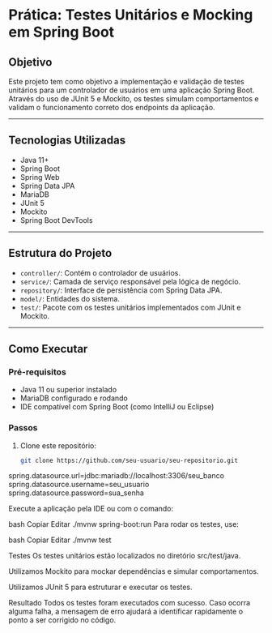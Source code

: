 # Prática: Testes Unitários e Mocking em Spring Boot

## Objetivo

Este projeto tem como objetivo a implementação e validação de testes unitários para um controlador de usuários em uma aplicação Spring Boot. Através do uso de JUnit 5 e Mockito, os testes simulam comportamentos e validam o funcionamento correto dos endpoints da aplicação.

---

## Tecnologias Utilizadas

- Java 11+
- Spring Boot
- Spring Web
- Spring Data JPA
- MariaDB
- JUnit 5
- Mockito
- Spring Boot DevTools

---

## Estrutura do Projeto

- `controller/`: Contém o controlador de usuários.
- `service/`: Camada de serviço responsável pela lógica de negócio.
- `repository/`: Interface de persistência com Spring Data JPA.
- `model/`: Entidades do sistema.
- `test/`: Pacote com os testes unitários implementados com JUnit e Mockito.

---

## Como Executar

### Pré-requisitos

- Java 11 ou superior instalado
- MariaDB configurado e rodando
- IDE compatível com Spring Boot (como IntelliJ ou Eclipse)

### Passos

1. Clone este repositório:
   ```bash
   git clone https://github.com/seu-usuario/seu-repositorio.git
spring.datasource.url=jdbc:mariadb://localhost:3306/seu_banco
spring.datasource.username=seu_usuario
spring.datasource.password=sua_senha

Execute a aplicação pela IDE ou com o comando:

bash
Copiar
Editar
./mvnw spring-boot:run
Para rodar os testes, use:

bash
Copiar
Editar
./mvnw test

Testes
Os testes unitários estão localizados no diretório src/test/java.

Utilizamos Mockito para mockar dependências e simular comportamentos.

Utilizamos JUnit 5 para estruturar e executar os testes.

Resultado
Todos os testes foram executados com sucesso. Caso ocorra alguma falha, a mensagem de erro ajudará a identificar rapidamente o ponto a ser corrigido no código.
